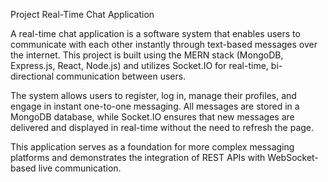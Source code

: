 

 Project Real-Time Chat Application

A real-time chat application is a software system that enables users to communicate with each other instantly through text-based messages over the internet. This project is built using the MERN stack (MongoDB, Express.js, React, Node.js) and utilizes Socket.IO for real-time, bi-directional communication between users.

The system allows users to register, log in, manage their profiles, and engage in instant one-to-one messaging. All messages are stored in a MongoDB database, while Socket.IO ensures that new messages are delivered and displayed in real-time without the need to refresh the page.

This application serves as a foundation for more complex messaging platforms and demonstrates the integration of REST APIs with WebSocket-based live communication.


